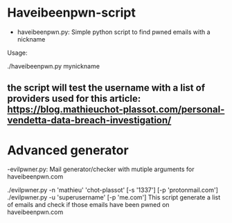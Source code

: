 # Haveibeenpwn-script
- haveibeenpwn.py: Simple python script to find pwned emails with a nickname

Usage:

./haveibeenpwn.py mynickname

the script will test the username with a list of providers
used for this article: https://blog.mathieuchot-plassot.com/personal-vendetta-data-breach-investigation/
------------------------------------------------------------------------------------------------------------
# Advanced generator
-evilpwner.py: Mail generator/checker with mutiple arguments for haveibeenpwn.com

./evilpwner.py -n 'mathieu' 'chot-plassot' [-s '1337'] [-p 'protonmail.com']
./evilpwner.py -u 'superusername' [-p 'me.com'] 
This script generate a list of emails and check if those emails have been pwned on haveibeenpwn.com
